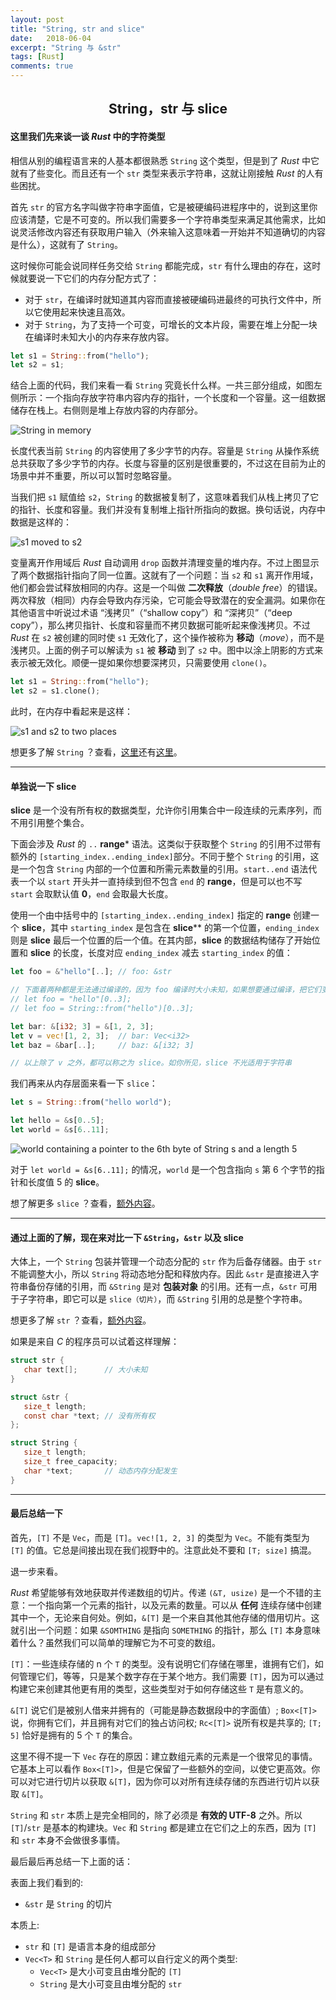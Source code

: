 ```yaml
---
layout: post
title: "String, str and slice"
date:   2018-06-04
excerpt: "String 与 &str"
tags: [Rust]
comments: true
---
```


<center><h2>String，str 与 slice</h2></center>

<!--more-->

#### 这里我们先来谈一谈 *Rust* 中的字符类型

相信从别的编程语言来的人基本都很熟悉 `String` 这个类型，但是到了 *Rust* 中它就有了些变化。而且还有一个 `str` 类型来表示字符串，这就让刚接触 *Rust* 的人有些困扰。

首先 `str` 的官方名字叫做字符串字面值，它是被硬编码进程序中的，说到这里你应该清楚，它是不可变的。所以我们需要多一个字符串类型来满足其他需求，比如说灵活修改内容还有获取用户输入（外来输入这意味着一开始并不知道确切的内容是什么），这就有了 `String`。

这时候你可能会说同样任务交给 `String` 都能完成，`str` 有什么理由的存在，这时候就要说一下它们的内存分配方式了：

- 对于 `str`，在编译时就知道其内容而直接被硬编码进最终的可执行文件中，所以它使用起来快速且高效。
- 对于 `String`，为了支持一个可变，可增长的文本片段，需要在堆上分配一块在编译时未知大小的内存来存放内容。

```rust
let s1 = String::from("hello");
let s2 = s1;
```

结合上面的代码，我们来看一看 `String` 究竟长什么样。一共三部分组成，如图左侧所示：一个指向存放字符串内容内存的指针，一个长度和一个容量。这一组数据储存在栈上。右侧则是堆上存放内容的内存部分。

![String in memory](https://uvwvu.xyz/usr/uploads/2018/07/96721258.svg)

长度代表当前 `String` 的内容使用了多少字节的内存。容量是 `String` 从操作系统总共获取了多少字节的内存。长度与容量的区别是很重要的，不过这在目前为止的场景中并不重要，所以可以暂时忽略容量。

当我们把 `s1` 赋值给 `s2`，`String` 的数据被复制了，这意味着我们从栈上拷贝了它的指针、长度和容量。我们并没有复制堆上指针所指向的数据。换句话说，内存中数据是这样的：

![s1 moved to s2](https://uvwvu.xyz/usr/uploads/2018/07/1189791748.svg)

变量离开作用域后 *Rust* 自动调用 `drop` 函数并清理变量的堆内存。不过上图显示了两个数据指针指向了同一位置。这就有了一个问题：当 `s2` 和 `s1` 离开作用域，他们都会尝试释放相同的内存。这是一个叫做 **二次释放**（*double free*）的错误。两次释放（相同）内存会导致内存污染，它可能会导致潜在的安全漏洞。如果你在其他语言中听说过术语 “浅拷贝”（“shallow copy”）和 “深拷贝”（“deep copy”），那么拷贝指针、长度和容量而不拷贝数据可能听起来像浅拷贝。不过 *Rust* 在 `s2` 被创建的同时使 `s1` 无效化了，这个操作被称为 **移动**（*move*），而不是浅拷贝。上面的例子可以解读为 `s1` 被 **移动** 到了 `s2` 中。图中以涂上阴影的方式来表示被无效化。顺便一提如果你想要深拷贝，只需要使用 `clone()`。

```rust
let s1 = String::from("hello");
let s2 = s1.clone();
```

此时，在内存中看起来是这样：

![s1 and s2 to two places](https://uvwvu.xyz/usr/uploads/2018/07/3155458848.svg)

想更多了解 `String` ？查看，[这里](https://doc.rust-lang.org/book/second-edition/ch04-01-what-is-ownership.html)还有[这里](https://doc.rust-lang.org/book/second-edition/ch08-02-strings.html)。

---

#### 单独说一下 **slice**

**slice** 是一个没有所有权的数据类型，允许你引用集合中一段连续的元素序列，而不用引用整个集合。

下面会涉及 *Rust* 的 `..` **range*** 语法。这类似于获取整个 `String` 的引用不过带有额外的 `[starting_index..ending_index]`部分。不同于整个 `String` 的引用，这是一个包含 `String` 内部的一个位置和所需元素数量的引用。`start..end` 语法代表一个以 `start` 开头并一直持续到但不包含 `end` 的 **range**，但是可以也不写 `start` 会取默认值 **0**，`end` 会取最大长度。

使用一个由中括号中的 `[starting_index..ending_index]` 指定的 **range** 创建一个 **slice**，其中 `starting_index` 是包含在 **slice**** 的第一个位置，`ending_index` 则是 **slice** 最后一个位置的后一个值。在其内部，**slice** 的数据结构储存了开始位置和 **slice** 的长度，长度对应 `ending_index` 减去 `starting_index` 的值：

```rust
let foo = &"hello"[..]; // foo: &str

// 下面着两种都是无法通过编译的，因为 foo 编译时大小未知，如果想要通过编译，把它们变成引用就可以了
// let foo = "hello"[0..3];            
// let foo = String::from("hello")[0..3];   

let bar: &[i32; 3] = &[1, 2, 3];
let v = vec![1, 2, 3];  // bar: Vec<i32>
let baz = &bar[..];     // baz: &[i32; 3]

// 以上除了 v 之外，都可以称之为 slice。如你所见，slice 不光适用于字符串
```

我们再来从内存层面来看一下 `slice`：

```rust
let s = String::from("hello world");

let hello = &s[0..5];
let world = &s[6..11];
```

![world containing a pointer to the 6th byte of String s and a length 5](https://uvwvu.xyz/usr/uploads/2018/07/581699634.svg)

对于 `let world = &s[6..11];` 的情况，`world` 是一个包含指向 `s` 第 6 个字节的指针和长度值 5 的 **slice**。

想了解更多 `slice` ？查看，[额外内容](https://doc.rust-lang.org/book/second-edition/ch04-03-slices.html)。

---

#### 通过上面的了解，现在来对比一下 `&String`，`&str` 以及 **slice**

大体上，一个 `String` 包装并管理一个动态分配的 `str` 作为后备存储器。由于 `str` 不能调整大小，所以 `String` 将动态地分配和释放内存。因此 `&str` 是直接进入字符串备份存储的引用，而 `&String` 是对 **包装对象** 的引用。还有一点，`&str` 可用于子字符串，即它可以是 `slice（切片）`，而 `&String` 引用的总是整个字符串。

想更多了解 `str` ？查看，[额外内容](https://doc.rust-lang.org/book/second-edition/ch19-04-advanced-types.html#dynamically-sized-types--sized)。

如果是来自 *C* 的程序员可以试着这样理解：

```c
struct str {
   char text[];      // 大小未知
}

struct &str {
   size_t length; 
   const char *text; // 没有所有权
};

struct String {
   size_t length; 
   size_t free_capacity; 
   char *text;       // 动态内存分配发生
}
```

---

#### 最后总结一下

首先，`[T]` 不是 `Vec`，而是 `[T]`。`vec![1, 2, 3]` 的类型为 `Vec`。不能有类型为 `[T]` 的值。它总是间接出现在我们视野中的。注意此处不要和 `[T; size]` 搞混。

退一步来看。

*Rust* 希望能够有效地获取并传递数组的切片。传递 `(&T, usize)` 是一个不错的主意：一个指向第一个元素的指针，以及元素的数量。可以从 **任何** 连续存储中创建其中一个，无论来自何处。例如，`&[T]` 是一个来自其他其他存储的借用切片。这就引出一个问题：如果 `&SOMTHING` 是指向 `SOMETHING` 的指针，那么 `[T]` 本身意味着什么？虽然我们可以简单的理解它为不可变的数组。

`[T]`：一些连续存储的 n 个 `T` 的类型。没有说明它们存储在哪里，谁拥有它们，如何管理它们，等等，只是某个数字存在于某个地方。我们需要 `[T]`，因为可以通过构建它来创建其他更有用的类型，这些类型对于如何存储这些 `T` 是有意义的。

`&[T]` 说它们是被别人借来并拥有的（可能是静态数据段中的字面值）; `Box<[T]>` 说，你拥有它们，并且拥有对它们的独占访问权; `Rc<[T]>` 说所有权是共享的; `[T; 5]` 恰好是拥有的 5 个 `T` 的集合。

这里不得不提一下 `Vec` 存在的原因：建立数组元素的元素是一个很常见的事情。它基本上可以看作 `Box<[T]>`，但是它保留了一些额外的空间，以使它更高效。你可以对它进行切片以获取 `&[T]`，因为你可以对所有连续存储的东西进行切片以获取 `&[T]`。

`String` 和 `str` 本质上是完全相同的，除了必须是 **有效的 UTF-8** 之外。所以 `[T]`/`str` 是基本的构建块。`Vec` 和 `String` 都是建立在它们之上的东西，因为 `[T]` 和 `str` 本身不会做很多事情。

最后最后再总结一下上面的话：

表面上我们看到的:

- `&str` 是 `String` 的切片

本质上:

- `str` 和 `[T]` 是语言本身的组成部分
- `Vec<T>` 和 `String` 是任何人都可以自行定义的两个类型:
  - `Vec<T>` 是大小可变且由堆分配的 `[T]`
  - `String` 是大小可变且由堆分配的 `str`